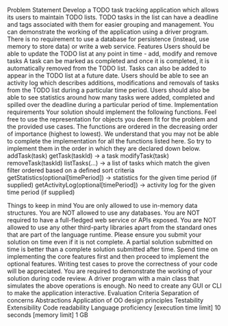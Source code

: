 Problem Statement
Develop a TODO task tracking application which allows its users to maintain TODO lists. TODO tasks in the list can have a deadline and tags associated with them for easier grouping and management. You can demonstrate the working of the application using a driver program. There is no requirement to use a database for persistence (instead, use memory to store data) or write a web service.
Features
Users should be able to update the TODO list at any point in time - add, modify and remove tasks
A task can be marked as completed and once it is completed, it is automatically removed from the TODO list. Tasks can also be added to appear in the TODO list at a future date.
Users should be able to see an activity log which describes additions, modifications and removals of tasks from the TODO list during a particular time period.
Users should also be able to see statistics around how many tasks were added, completed and spilled over the deadline during a particular period of time.
Implementation requirements
Your solution should implement the following functions. Feel free to use the representation for objects you deem fit for the problem and the provided use cases. The functions are ordered in the decreasing order of importance (highest to lowest). We understand that you may not be able to complete the implementation for all the functions listed here. So try to implement them in the order in which they are declared down below.
addTask(task)
getTask(taskId) -> a task
modifyTask(task)
removeTask(taskId)
listTasks(...) -> a list of tasks which match the given filter ordered based on a defined sort criteria
getStatistics(optional[timePeriod]) -> statistics for the given time period (if supplied)
getActivityLog(optional[timePeriod]) -> activity log for the given time period (if supplied)

Things to keep in mind
You are only allowed to use in-memory data structures.
You are NOT allowed to use any databases.
You are NOT required to have a full-fledged web service or APIs exposed.
You are NOT allowed to use any other third-party libraries apart from the standard ones that are part of the language runtime.
Please ensure you submit your solution on time even if it is not complete. A partial solution submitted on time is better than a complete solution submitted after time.
Spend time on implementing the core features first and then proceed to implement the optional features.
Writing test cases to prove the correctness of your code will be appreciated.
You are required to demonstrate the working of your solution during code review.
A driver program with a main class that simulates the above operations is enough. No need to create any GUI or CLI to make the application interactive.
Evaluation Criteria
Separation of concerns
Abstractions
Application of OO design principles
Testability
Extensibility
Code readability
Language proficiency
[execution time limit] 10 seconds
[memory limit] 1 GB
